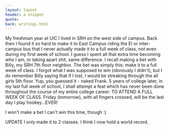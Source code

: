```yaml
---
layout: layout
header: a snippet
quote: 
back: writings.html
---
```


My freshman year at UIC I lived in SRH on the west side of campus. Back then I found it so hard to make it to East Campus riding the El or inter-campus bus that I never actually made it to a full week of class, not even during my first week of school. I guess I spent all that extra time becoming who I am, or taking apart shit, same difference. I recall making a bet with Billy, my SRH 7th floor neighbor. The bet was simply this: make it to a full week of class. I forgot what I was supposed to win (obviously I didn't), but I do remember Billy saying that if I lost, I would be streaking through the all girls 5th floor. Yup, you guessed it - naked Frank. 5 years of college later, in my last full week of school, I shall attempt a feat which has never been done throughout the course of my entire college career: TO ATTEND A FULL WEEK OF CLASS.  Friday (tomorrow), with all fingers crossed, will be the last day I play hookey...EVER!

I won't make a bet I can't win this time, though :)

UPDATE I only made it to 2 classes. I think I now hold a world record.